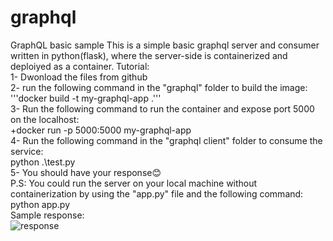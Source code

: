 # graphql
GraphQL basic sample
This is a simple basic graphql server and consumer written in python(flask), where the server-side is containerized and deploiyed as a container.
Tutorial:  
1- Dwonload the files from github  
2- run the following command in the "graphql" folder to build the image:  
  '''docker build -t my-graphql-app .'''  
3- Run the following command to run the container and expose port 5000 on the localhost:  
  +docker run -p 5000:5000 my-graphql-app  
4- Run the following command in the "graphql client" folder to consume the service:  
   python .\test.py  
5- You should have your response😊  
P.S: You could run the server on your local machine without containerization by using the "app.py" file and the following command:  
  python app.py  
Sample response:  
  ![response](https://github.com/BugsCleaners/graphql/assets/91881471/0ffbcce0-25f5-4194-a551-0879c8978c37)
